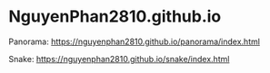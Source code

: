 # NguyenPhan2810.github.io

Panorama: https://nguyenphan2810.github.io/panorama/index.html

Snake: https://nguyenphan2810.github.io/snake/index.html

